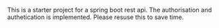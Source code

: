 This is a starter project for a spring boot rest api.
The authorisation and authetication is implemented.
Please resuse this to save time.

